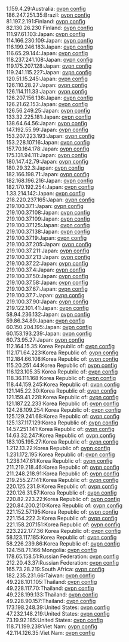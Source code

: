 1.159.4.29:Australia: [ovpn config](vpn/1_159_4_29.ovpn)  
186.247.251.35:Brazil: [ovpn config](vpn/186_247_251_35.ovpn)  
81.197.2.191:Finland: [ovpn config](vpn/81_197_2_191.ovpn)  
82.130.26.230:Finland: [ovpn config](vpn/82_130_26_230.ovpn)  
111.97.61.103:Japan: [ovpn config](vpn/111_97_61_103.ovpn)  
114.166.230.109:Japan: [ovpn config](vpn/114_166_230_109.ovpn)  
116.199.246.183:Japan: [ovpn config](vpn/116_199_246_183.ovpn)  
116.65.29.144:Japan: [ovpn config](vpn/116_65_29_144.ovpn)  
118.237.241.108:Japan: [ovpn config](vpn/118_237_241_108.ovpn)  
119.175.207.128:Japan: [ovpn config](vpn/119_175_207_128.ovpn)  
119.241.115.227:Japan: [ovpn config](vpn/119_241_115_227.ovpn)  
120.51.15.245:Japan: [ovpn config](vpn/120_51_15_245.ovpn)  
126.110.28.27:Japan: [ovpn config](vpn/126_110_28_27.ovpn)  
126.114.111.33:Japan: [ovpn config](vpn/126_114_111_33.ovpn)  
126.207.156.136:Japan: [ovpn config](vpn/126_207_156_136.ovpn)  
126.21.62.153:Japan: [ovpn config](vpn/126_21_62_153.ovpn)  
126.56.249.25:Japan: [ovpn config](vpn/126_56_249_25.ovpn)  
133.32.225.181:Japan: [ovpn config](vpn/133_32_225_181.ovpn)  
138.64.64.56:Japan: [ovpn config](vpn/138_64_64_56.ovpn)  
147.192.55.99:Japan: [ovpn config](vpn/147_192_55_99.ovpn)  
153.207.223.193:Japan: [ovpn config](vpn/153_207_223_193.ovpn)  
153.228.107.16:Japan: [ovpn config](vpn/153_228_107_16.ovpn)  
157.70.164.178:Japan: [ovpn config](vpn/157_70_164_178.ovpn)  
175.131.94.111:Japan: [ovpn config](vpn/175_131_94_111.ovpn)  
180.147.42.79:Japan: [ovpn config](vpn/180_147_42_79.ovpn)  
180.29.32.3:Japan: [ovpn config](vpn/180_29_32_3.ovpn)  
182.166.198.71:Japan: [ovpn config](vpn/182_166_198_71.ovpn)  
182.168.196.216:Japan: [ovpn config](vpn/182_168_196_216.ovpn)  
182.170.192.254:Japan: [ovpn config](vpn/182_170_192_254.ovpn)  
1.33.214.142:Japan: [ovpn config](vpn/1_33_214_142.ovpn)  
218.220.237.165:Japan: [ovpn config](vpn/218_220_237_165.ovpn)  
219.100.37.1:Japan: [ovpn config](vpn/219_100_37_1.ovpn)  
219.100.37.108:Japan: [ovpn config](vpn/219_100_37_108.ovpn)  
219.100.37.109:Japan: [ovpn config](vpn/219_100_37_109.ovpn)  
219.100.37.125:Japan: [ovpn config](vpn/219_100_37_125.ovpn)  
219.100.37.138:Japan: [ovpn config](vpn/219_100_37_138.ovpn)  
219.100.37.19:Japan: [ovpn config](vpn/219_100_37_19.ovpn)  
219.100.37.205:Japan: [ovpn config](vpn/219_100_37_205.ovpn)  
219.100.37.211:Japan: [ovpn config](vpn/219_100_37_211.ovpn)  
219.100.37.213:Japan: [ovpn config](vpn/219_100_37_213.ovpn)  
219.100.37.22:Japan: [ovpn config](vpn/219_100_37_22.ovpn)  
219.100.37.4:Japan: [ovpn config](vpn/219_100_37_4.ovpn)  
219.100.37.50:Japan: [ovpn config](vpn/219_100_37_50.ovpn)  
219.100.37.58:Japan: [ovpn config](vpn/219_100_37_58.ovpn)  
219.100.37.67:Japan: [ovpn config](vpn/219_100_37_67.ovpn)  
219.100.37.7:Japan: [ovpn config](vpn/219_100_37_7.ovpn)  
219.100.37.90:Japan: [ovpn config](vpn/219_100_37_90.ovpn)  
219.122.101.41:Japan: [ovpn config](vpn/219_122_101_41.ovpn)  
58.94.236.132:Japan: [ovpn config](vpn/58_94_236_132.ovpn)  
59.86.34.89:Japan: [ovpn config](vpn/59_86_34_89.ovpn)  
60.150.204.195:Japan: [ovpn config](vpn/60_150_204_195.ovpn)  
60.153.193.239:Japan: [ovpn config](vpn/60_153_193_239.ovpn)  
60.73.95.27:Japan: [ovpn config](vpn/60_73_95_27.ovpn)  
112.164.15.35:Korea Republic of: [ovpn config](vpn/112_164_15_35.ovpn)  
112.171.64.223:Korea Republic of: [ovpn config](vpn/112_171_64_223.ovpn)  
112.184.66.108:Korea Republic of: [ovpn config](vpn/112_184_66_108.ovpn)  
115.20.251.44:Korea Republic of: [ovpn config](vpn/115_20_251_44.ovpn)  
116.123.105.35:Korea Republic of: [ovpn config](vpn/116_123_105_35.ovpn)  
118.36.111.168:Korea Republic of: [ovpn config](vpn/118_36_111_168.ovpn)  
118.44.159.245:Korea Republic of: [ovpn config](vpn/118_44_159_245.ovpn)  
121.145.22.30:Korea Republic of: [ovpn config](vpn/121_145_22_30.ovpn)  
121.159.41.228:Korea Republic of: [ovpn config](vpn/121_159_41_228.ovpn)  
121.187.22.233:Korea Republic of: [ovpn config](vpn/121_187_22_233.ovpn)  
124.28.109.254:Korea Republic of: [ovpn config](vpn/124_28_109_254.ovpn)  
125.129.241.68:Korea Republic of: [ovpn config](vpn/125_129_241_68.ovpn)  
125.137.117.129:Korea Republic of: [ovpn config](vpn/125_137_117_129.ovpn)  
14.57.251.141:Korea Republic of: [ovpn config](vpn/14_57_251_141.ovpn)  
14.63.32.247:Korea Republic of: [ovpn config](vpn/14_63_32_247.ovpn)  
183.105.195.27:Korea Republic of: [ovpn config](vpn/183_105_195_27.ovpn)  
1.212.13.22:Korea Republic of: [ovpn config](vpn/1_212_13_22.ovpn)  
1.231.172.195:Korea Republic of: [ovpn config](vpn/1_231_172_195.ovpn)  
1.238.147.61:Korea Republic of: [ovpn config](vpn/1_238_147_61.ovpn)  
211.219.218.46:Korea Republic of: [ovpn config](vpn/211_219_218_46.ovpn)  
211.248.218.91:Korea Republic of: [ovpn config](vpn/211_248_218_91.ovpn)  
219.255.27.141:Korea Republic of: [ovpn config](vpn/219_255_27_141.ovpn)  
220.125.231.9:Korea Republic of: [ovpn config](vpn/220_125_231_9.ovpn)  
220.126.31.57:Korea Republic of: [ovpn config](vpn/220_126_31_57.ovpn)  
220.82.223.22:Korea Republic of: [ovpn config](vpn/220_82_223_22.ovpn)  
220.84.200.210:Korea Republic of: [ovpn config](vpn/220_84_200_210.ovpn)  
221.152.57.195:Korea Republic of: [ovpn config](vpn/221_152_57_195.ovpn)  
221.154.222.3:Korea Republic of: [ovpn config](vpn/221_154_222_3.ovpn)  
221.158.207.151:Korea Republic of: [ovpn config](vpn/221_158_207_151.ovpn)  
223.222.177.36:Korea Republic of: [ovpn config](vpn/223_222_177_36.ovpn)  
58.123.117.185:Korea Republic of: [ovpn config](vpn/58_123_117_185.ovpn)  
58.226.239.86:Korea Republic of: [ovpn config](vpn/58_226_239_86.ovpn)  
124.158.71.166:Mongolia: [ovpn config](vpn/124_158_71_166.ovpn)  
178.65.158.51:Russian Federation: [ovpn config](vpn/178_65_158_51.ovpn)  
212.20.43.37:Russian Federation: [ovpn config](vpn/212_20_43_37.ovpn)  
165.73.28.219:South Africa: [ovpn config](vpn/165_73_28_219.ovpn)  
182.235.231.66:Taiwan: [ovpn config](vpn/182_235_231_66.ovpn)  
49.228.101.105:Thailand: [ovpn config](vpn/49_228_101_105.ovpn)  
49.228.117.70:Thailand: [ovpn config](vpn/49_228_117_70.ovpn)  
49.228.199.133:Thailand: [ovpn config](vpn/49_228_199_133.ovpn)  
49.228.90.157:Thailand: [ovpn config](vpn/49_228_90_157.ovpn)  
173.198.248.39:United States: [ovpn config](vpn/173_198_248_39.ovpn)  
47.232.148.219:United States: [ovpn config](vpn/47_232_148_219.ovpn)  
73.19.92.185:United States: [ovpn config](vpn/73_19_92_185.ovpn)  
118.71.199.239:Viet Nam: [ovpn config](vpn/118_71_199_239.ovpn)  
42.114.126.35:Viet Nam: [ovpn config](vpn/42_114_126_35.ovpn)  
